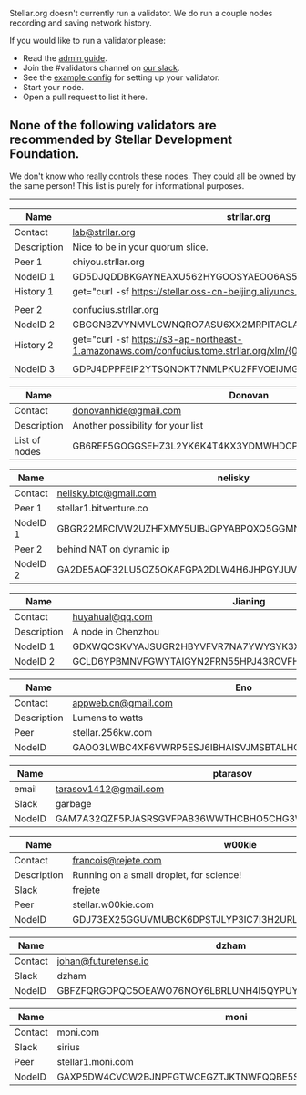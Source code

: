 Stellar.org doesn't currently run a validator. We do run a couple nodes recording and saving network history.

If you would like to run a validator please:
 - Read the [admin guide](https://www.stellar.org/developers/stellar-core/learn/admin.html).
 - Join the #validators channel on [our slack](http://slack.stellar.org).
 - See the [example config](./other/stellar-core-validator-example.cfg) for setting up your validator.
 - Start your node.
 - Open a pull request to list it here.


## None of the following validators are recommended by Stellar Development Foundation.

We don't know who really controls these nodes. They could all be owned by the same person! This list is purely for informational purposes.

------

 Name | strllar.org
  ------|-------
 Contact | lab@strllar.org
 Description | Nice to be in your quorum slice.
 Peer 1 | chiyou.strllar.org
 NodeID 1 | GD5DJQDDBKGAYNEAXU562HYGOOSYAEOO6AS53PZXBOZGCP5M2OPGMZV3<br>
 History 1 | get="curl -sf https://stellar.oss-cn-beijing.aliyuncs.com/xlm/{0} -o {1}"
     |
 Peer 2 |confucius.strllar.org
 NodeID 2 | GBGGNBZVYNMVLCWNQRO7ASU6XX2MRPITAGLASRWOWLB4ZIIPHMGNMC4I
 History 2 | get="curl -sf https://s3-ap-northeast-1.amazonaws.com/confucius.tome.strllar.org/xlm/{0} -o {1}"
      |
 NodeID 3 | GDPJ4DPPFEIP2YTSQNOKT7NMLPKU2FFVOEIJMG36RCMBWBUR4GTXLL57



 Name | Donovan
 ------|-------
 Contact | donovanhide@gmail.com
 Description | Another possibility for your list
 List of nodes | GB6REF5GOGGSEHZ3L2YK6K4T4KX3YDMWHDCPMV7MZJDLHBDNZXEPRBGM



 Name | nelisky
 ------|-------
 Contact | nelisky.btc@gmail.com
 Peer 1 | stellar1.bitventure.co
 NodeID 1 | GBGR22MRCIVW2UZHFXMY5UIBJGPYABPQXQ5GGMNCSUM2KHE3N6CNH6G5
 Peer 2 | behind NAT on dynamic ip
 NodeID 2 | GA2DE5AQF32LU5OZ5OKAFGPA2DLW4H6JHPGYJUVTNS3W7N2YZCTQFFV6


 Name | Jianing
 ------|-------
 Contact | huyahuai@qq.com
 Description | A node in Chenzhou
 NodeID 1 | GDXWQCSKVYAJSUGR2HBYVFVR7NA7YWYSYK3XYKKFO553OQGOHAUP2PX2
 NodeID 2 | GCLD6YPBMNVFGWYTAIGYN2FRN55HPJ43ROVFHP4SJ6U72N4BESWTJMSN


 Name | Eno
 ------|-------
 Contact | appweb.cn@gmail.com
 Description | Lumens to watts
 Peer |  stellar.256kw.com
 NodeID | GAOO3LWBC4XF6VWRP5ESJ6IBHAISVJMSBTALHOQM2EZG7Q477UWA6L7U


 Name | ptarasov
 ------|-------
 email | tarasov1412@gmail.com
 Slack | garbage
 NodeID | GAM7A32QZF5PJASRSGVFPAB36WWTHCBHO5CHG3WUFTUQPT7NZX3ONJU4
 

 Name | w00kie
 ----|-----
Contact | francois@rejete.com
Description | Running on a small droplet, for science!
Slack | frejete
Peer | stellar.w00kie.com
NodeID | GDJ73EX25GGUVMUBCK6DPSTJLYP3IC7I3H2URLXJQ5YP56BW756OUHIG

Name | dzham
-----|------
Contact | johan@futuretense.io
Slack | dzham
NodeID | GBFZFQRGOPQC5OEAWO76NOY6LBRLUNH4I5QYPUYAK53QSQWVTQ2D4FT5

Name | moni
-----|------
Contact | moni.com
Slack | sirius
Peer | stellar1.moni.com
NodeID | GAXP5DW4CVCW2BJNPFGTWCEGZTJKTNWFQQBE5SCWNJIJ54BOHR3WQC3W

